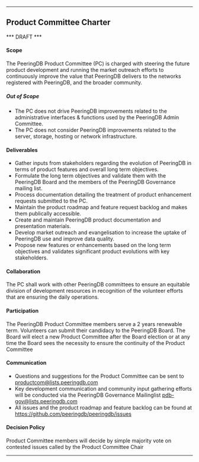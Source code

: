 
---
## Product Committee Charter

*** DRAFT ***

#### Scope

The PeeringDB Product Committee (PC) is charged with steering the future product development and running the market outreach efforts to continuously improve the value that PeeringDB delivers to the networks registered with PeeringDB, and the broader community.

##### Out of Scope

- The PC does not drive PeeringDB improvements related to the administrative interfaces & functions used by the PeeringDB Admin Committee.
- The PC does not consider PeeringDB improvements related to the server, storage, hosting or network infrastructure.


#### Deliverables

- Gather inputs from stakeholders regarding the evolution of PeeringDB in terms of product features and overall long term objectives.
- Formulate the long term objectives and validate them with the PeeringDB Board and the members of the PeeringDB Governance mailing list.
- Process documentation detailing the treatment of product enhancement requests submitted to the PC.
- Maintain the product roadmap and feature request backlog and makes them publically accessible. 
- Create and maintain PeeringDB product documentation and presentation materials.
- Develop market outreach and evangelisation to increase the uptake of PeeringDB use and improve data quality.
- Propose new features or enhancements based on the long term objectives and validates significant product evolutions with key stakeholders.


#### Collaboration

The PC shall work with other PeeringDB committees to ensure an equitable division of development resources in recognition of the volunteer efforts that are ensuring the daily operations.


#### Participation

The PeeringDB Product Committee members serve a 2 years renewable term. Volunteers can submit their candidacy to the PeeringDB Board. The Board will elect a new Product Committee after the Board election or at any time the Board sees the necessity to ensure the continuity of the Product Committee


#### Communication

- Questions and suggestions for the Product Committee can be sent to <productcom@lists.peeringdb.com>
- Key development communication and community input gathering efforts will be conducted via the PeeringDB Governance Mailinglist [pdb-gov@lists.peeringdb.com](http://lists.peeringdb.com/cgi-bin/mailman/listinfo/pdb-gov)
- All issues and the product roadmap and feature backlog can be found at <https://github.com/peeringdb/peeringdb/issues>


#### Decision Policy

Product Committee members will decide by simple majority vote on contested issues called by the Product Committee Chair

---
